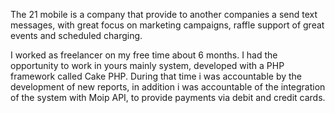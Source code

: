 <p>The 21 mobile is a company that provide to another companies a send text messages, with great focus on marketing campaigns, raffle support of great events and scheduled charging.</p>

<p>I worked as freelancer on my free time about 6 months. I had the opportunity to work in yours mainly system, developed with a PHP framework called Cake PHP. During that time i was accountable by the development of
new reports, in addition i was accountable of the integration of the system with Moip API, to provide payments via debit and credit cards.